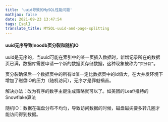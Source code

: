 ```yaml
---
title: 'uuid导致的MySQL性能问题'
mathjax: false
date: 2021-09-23 13:47:54
tags: [sql]
translate_title: MYSQL-uuid-and-page-splitting
---
```


#### uuid无序导致Inoodb页分裂和随机IO

uuid是无序的，当uuid可能在索引中的某一页插入数据时，新增记录所在的数据页已满，数据库需要申请一个新的数据页存储数据，这种现象被称为`“页分裂”`。

页分裂确保后一个数据页中的所有id值一定比数据页中的id值大，在大并发环境下增加了磁盘IO的压力（随机访问），无序才是罪魁祸首。

解决办法：改为有序的数字主键生成策略就可以了。如美团的Leaf/推特的Snowflake算法

随机IO：数据在磁盘分布不均匀，导致访问数据的时候，磁盘磁尖要多转几圈才能访问得到数据。

